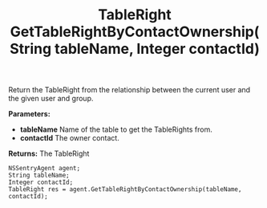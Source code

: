 ﻿---
uid: crmscript_ref_NSSentryAgent_GetTableRightByContactOwnership
title: TableRight GetTableRightByContactOwnership(String tableName, Integer contactId)
intellisense: NSSentryAgent.GetTableRightByContactOwnership
keywords: NSSentryAgent, GetTableRightByContactOwnership
so.topic: reference
---

Return the TableRight from the relationship between the current user and the given user and group.

**Parameters:**
 - **tableName** Name of the table to get the TableRights from.
 - **contactId** The owner contact.

**Returns:** The TableRight

```crmscript
NSSentryAgent agent;
String tableName;
Integer contactId;
TableRight res = agent.GetTableRightByContactOwnership(tableName, contactId);
```


